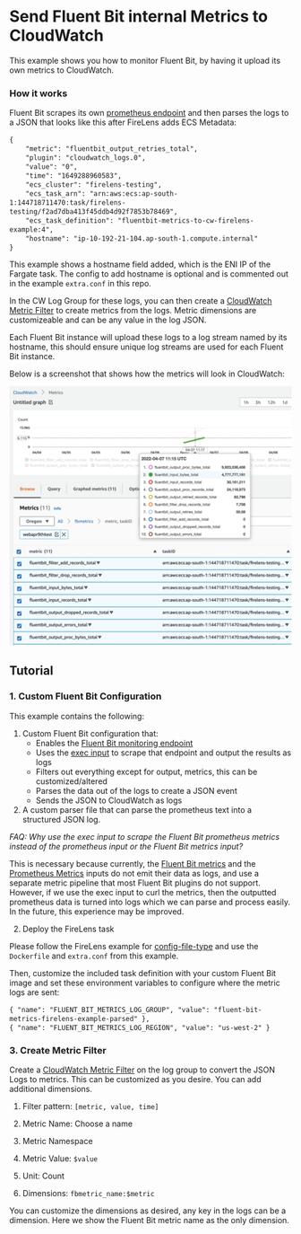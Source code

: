 # Send Fluent Bit internal Metrics to CloudWatch

This example shows you how to monitor Fluent Bit, by having it upload its own metrics to CloudWatch. 

### How it works

Fluent Bit scrapes its own [prometheus endpoint](https://docs.fluentbit.io/manual/administration/monitoring) and then parses the logs to a JSON that looks like this after FireLens adds ECS Metadata:

```
{
    "metric": "fluentbit_output_retries_total",
    "plugin": "cloudwatch_logs.0",
    "value": "0",
    "time": "1649288960583",
    "ecs_cluster": "firelens-testing",
    "ecs_task_arn": "arn:aws:ecs:ap-south-1:144718711470:task/firelens-testing/f2ad7dba413f45ddb4d92f7853b78469",
    "ecs_task_definition": "fluentbit-metrics-to-cw-firelens-example:4",
    "hostname": "ip-10-192-21-104.ap-south-1.compute.internal"
}
```

This example shows a hostname field added, which is the ENI IP of the Fargate task. The config to add hostname is optional and is commented out in the example `extra.conf` in this repo. 

In the CW Log Group for these logs, you can then create a [CloudWatch Metric Filter](https://docs.aws.amazon.com/AmazonCloudWatch/latest/logs/FilterAndPatternSyntax.html) to create metrics from the logs. Metric dimensions are customizeable and can be any value in the log JSON. 

Each Fluent Bit instance will upload these logs to a log stream named by its hostname, this should ensure unique log streams are used for each Fluent Bit instance. 

Below is a screenshot that shows how the metrics will look in CloudWatch:

![Screenshot of FB Metrics in CW](screenshot.png?raw=true "Fluent Bit Metrics in CloudWatch")

## Tutorial

### 1. Custom Fluent Bit Configuration

This example contains the following:
1. Custom Fluent Bit configuration that:
     * Enables the [Fluent Bit monitoring endpoint](https://docs.fluentbit.io/manual/administration/monitoring)
     * Uses the [exec input](https://docs.fluentbit.io/manual/pipeline/inputs/exec) to scrape that endpoint and output the results as logs
     * Filters out everything except for output, metrics, this can be customized/altered
     * Parses the data out of the logs to create a JSON event
     * Sends the JSON to CloudWatch as logs
2. A custom parser file that can parse the prometheus text into a structured JSON log. 

*FAQ: Why use the exec input to scrape the Fluent Bit prometheus metrics instead of the prometheus input or the Fluent Bit metrics input?*

This is necessary because currently, the [Fluent Bit metrics](https://docs.fluentbit.io/manual/pipeline/inputs/fluentbit-metrics) and the [Prometheus Metrics](https://docs.fluentbit.io/manual/pipeline/inputs/prometheus-scrape-metrics) inputs do not emit their data as logs, and use a separate metric pipeline that most Fluent Bit plugins do not support. However, if we use the exec input to curl the metrics, then the outputted prometheus data is turned into logs which we can parse and process easily. In the future, this experience may be improved.

2. Deploy the FireLens task

Please follow the FireLens example for [config-file-type](https://github.com/aws-samples/amazon-ecs-firelens-examples/tree/mainline/examples/fluent-bit/config-file-type-file) and use the `Dockerfile` and `extra.conf` from this example. 

Then, customize the included task definition with your custom Fluent Bit image and set these environment variables to configure where the metric logs are sent:

```
{ "name": "FLUENT_BIT_METRICS_LOG_GROUP", "value": "fluent-bit-metrics-firelens-example-parsed" },
{ "name": "FLUENT_BIT_METRICS_LOG_REGION", "value": "us-west-2" }
```


### 3. Create Metric Filter

Create a [CloudWatch Metric Filter](https://docs.aws.amazon.com/AmazonCloudWatch/latest/logs/FilterAndPatternSyntax.html) on the log group to convert the JSON Logs to metrics. This can be customized as you desire. You can add additional dimensions. 

1. Filter pattern: `[metric, value, time]`

2. Metric Name: Choose a name

3. Metric Namespace

3. Metric Value: `$value`

4. Unit: Count

5. Dimensions: `fbmetric_name:$metric`

You can customize the dimensions as desired, any key in the logs can be a dimension. Here we show the Fluent Bit metric name as the only dimension.